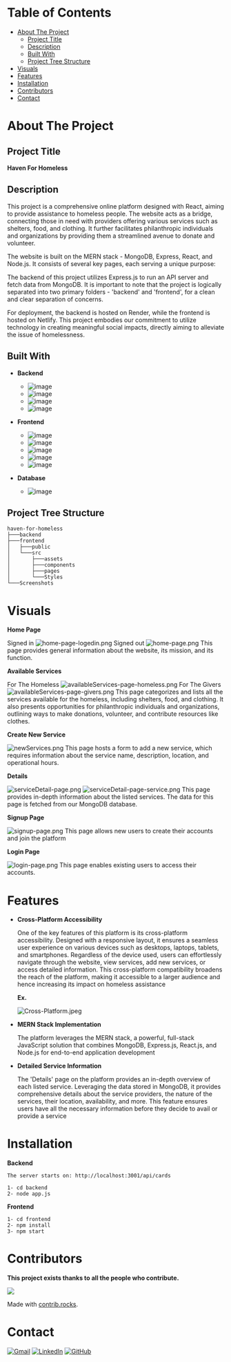 # Table of Contents
- [About The Project](#about-the-project)
    - [Project Title](#project-title)
    - [Description](#description)
    - [Built With](#built-with)
    - [Project Tree Structure](#project-tree-structure)
- [Visuals](#visuals)
- [Features](#features)
- [Installation](#installation)
- [Contributors](#contributors)
- [Contact](#contact)


# About The Project

## Project Title
**Haven For Homeless**

## Description
This project is a comprehensive online platform designed with React, aiming to provide assistance to homeless people. The website acts as a bridge, connecting those in need with providers offering various services such as shelters, food, and clothing. It further facilitates philanthropic individuals and organizations by providing them a streamlined avenue to donate and volunteer.

The website is built on the MERN stack - MongoDB, Express, React, and Node.js. It consists of several key pages, each serving a unique purpose:

The backend of this project utilizes Express.js to run an API server and fetch data from MongoDB. It is important to note that the project is logically separated into two primary folders - 'backend' and 'frontend', for a clean and clear separation of concerns.

For deployment, the backend is hosted on Render, while the frontend is hosted on Netlify. This project embodies our commitment to utilize technology in creating meaningful social impacts, directly aiming to alleviate the issue of homelessness.

## Built With
* **Backend**
    * ![image](https://img.shields.io/badge/Node.js-339933?style=for-the-badge&logo=nodedotjs&logoColor=white)
    * ![image](https://img.shields.io/badge/Express.js-000000?style=for-the-badge&logo=express&logoColor=white)
    * ![image](https://img.shields.io/badge/firebase-ffca28?style=for-the-badge&logo=firebase&logoColor=black)
    * ![image](https://img.shields.io/badge/Render-46E3B7?style=for-the-badge&logo=render&logoColor=white)

* **Frontend**
    * ![image](https://img.shields.io/badge/React-20232A?style=for-the-badge&logo=react&logoColor=61DAFB)
    * ![image](https://img.shields.io/badge/HTML5-E34F26?style=for-the-badge&logo=html5&logoColor=white)
    * ![image](https://img.shields.io/badge/CSS3-1572B6?style=for-the-badge&logo=css3&logoColor=white)
    * ![image](https://img.shields.io/badge/Bootstrap-563D7C?style=for-the-badge&logo=bootstrap&logoColor=white)
    * ![image](https://img.shields.io/badge/Netlify-00C7B7?style=for-the-badge&logo=netlify&logoColor=white)

* **Database**
    * ![image](https://img.shields.io/badge/MongoDB-4EA94B?style=for-the-badge&logo=mongodb&logoColor=white)

## Project Tree Structure
```
haven-for-homeless
├───backend
├───frontend
│   ├───public
│   └───src
│       ├───assets
│       ├───components
│       ├───pages
│       └───Styles
└───Screenshots
```


# Visuals

**Home Page**

Signed in
![home-page-logedin.png](Screenshots%2Fhome-page-logedin.png)
Signed out
![home-page.png](Screenshots%2Fhome-page.png)
This page provides general information about the website, its mission, and its function.

**Available Services**

For The Homeless
![availableServices-page-homeless.png](Screenshots%2FavailableServices-page-homeless.png)
For The Givers
![availableServices-page-givers.png](Screenshots%2FavailableServices-page-givers.png)
This page categorizes and lists all the services available for the homeless, including shelters, food, and clothing. It also presents opportunities for philanthropic individuals and organizations, outlining ways to make donations, volunteer, and contribute resources like clothes.

**Create New Service**

![newServices.png](Screenshots%2FnewServices.png)
This page hosts a form to add a new service, which requires information about the service name, description, location, and operational hours.

**Details**

![serviceDetail-page.png](Screenshots%2FserviceDetail-page.png)
![serviceDetail-page-service.png](Screenshots%2FserviceDetail-page-service.png)
This page provides in-depth information about the listed services. The data for this page is fetched from our MongoDB database.

**Signup Page**

![signup-page.png](Screenshots%2Fsignup-page.png)
This page allows new users to create their accounts and join the platform

**Login Page**

![login-page.png](Screenshots%2Flogin-page.png)
This page enables existing users to access their accounts.


# Features
* **Cross-Platform Accessibility**

  One of the key features of this platform is its cross-platform accessibility. Designed with a responsive layout, it ensures a seamless user experience on various devices such as desktops, laptops, tablets, and smartphones. Regardless of the device used, users can effortlessly navigate through the website, view services, add new services, or access detailed information. This cross-platform compatibility broadens the reach of the platform, making it accessible to a larger audience and hence increasing its impact on homeless assistance
  
  **Ex.**

  ![Cross-Platform.jpeg](Screenshots%2FCross-Platform.jpeg)

* **MERN Stack Implementation**

  The platform leverages the MERN stack, a powerful, full-stack JavaScript solution that combines MongoDB, Express.js, React.js, and Node.js for end-to-end application development

* **Detailed Service Information**

  The 'Details' page on the platform provides an in-depth overview of each listed service. Leveraging the data stored in MongoDB, it provides comprehensive details about the service providers, the nature of the services, their location, availability, and more. This feature ensures users have all the necessary information before they decide to avail or provide a service


# Installation
**Backend**

``
The server starts on: http://localhost:3001/api/cards
``
```
1- cd backend
2- node app.js
```
**Frontend**
```
1- cd frontend
2- npm install
3- npm start
```

# Contributors
**This project exists thanks to all the people who contribute.**

<a href="https://github.com/Ziyad-Aljaser/haven-for-homeless/graphs/contributors">
  <img src="https://contrib.rocks/image?repo=Ziyad-Aljaser/haven-for-homeless" />
</a>

Made with [contrib.rocks](https://contrib.rocks).

# Contact
[![Gmail](https://img.shields.io/badge/Gmail-D14836?style=for-the-badge&logo=gmail&logoColor=white)](mailto:Ziyad.M.Aljaser@gmail.com)
[![LinkedIn](https://img.shields.io/badge/LinkedIn-0077B5?style=for-the-badge&logo=linkedin&logoColor=white)](https://www.linkedin.com/in/ziyad-aljaser/)
[![GitHub](https://img.shields.io/badge/GitHub-100000?style=for-the-badge&logo=github&logoColor=white)](https://github.com/Ziyad-Aljaser)
